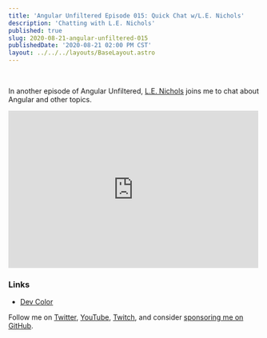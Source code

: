 ```yaml
---
title: 'Angular Unfiltered Episode 015: Quick Chat w/L.E. Nichols'
description: 'Chatting with L.E. Nichols'
published: true
slug: 2020-08-21-angular-unfiltered-015
publishedDate: '2020-08-21 02:00 PM CST'
layout: ../../../layouts/BaseLayout.astro
---
```


<br/>

In another episode of Angular Unfiltered, [L.E. Nichols](https://twitter.com/lenicholsdev) joins me to chat about Angular and other topics.

<div class="flex justify-center">
  <iframe width="500" height="315" src="https://www.youtube.com/embed/AETm8JktnTc" frameborder="0" allow="accelerometer; autoplay; encrypted-media; gyroscope; picture-in-picture" allowfullscreen></iframe>
</div>

### Links

- [Dev Color](https://devcolor.org)

Follow me on [Twitter](https://twitter.com/brandontroberts), [YouTube](https://youtube.com/brandonrobertsdev), [Twitch](https://twitch.tv/brandontroberts), and consider [sponsoring me on GitHub](https://github.com/sponsors/brandonroberts).
